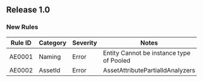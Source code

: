 ## Release 1.0

### New Rules

 Rule ID | Category | Severity | Notes                                    
---------|----------|----------|------------------------------------------
 AE0001  | Naming   | Error    | Entity Cannot be instance type of Pooled 
 AE0002  | AssetId  | Error    | AssetAttributePartialIdAnalyzers         